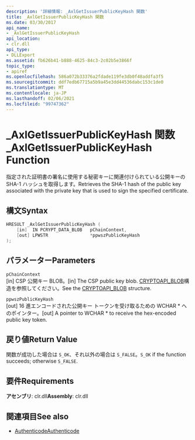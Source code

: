```yaml
---
description: '詳細情報: _AxlGetIssuerPublicKeyHash 関数'
title: _AxlGetIssuerPublicKeyHash 関数
ms.date: 03/30/2017
api_name:
- _AxlGetIssuerPublicKeyHash
api_location:
- clr.dll
api_type:
- DLLExport
ms.assetid: fb626b41-b888-4625-84c3-2c02b5e3866f
topic_type:
- apiref
ms.openlocfilehash: 586a072b33376a2fdade119fe3db0f48addfa3f5
ms.sourcegitcommit: ddf7edb67715a5b9a45e3dd44536dabc153c1de0
ms.translationtype: MT
ms.contentlocale: ja-JP
ms.lasthandoff: 02/06/2021
ms.locfileid: "99747362"
---
```

# <a name="_axlgetissuerpublickeyhash-function"></a><span data-ttu-id="6c356-103">\_AxlGetIssuerPublicKeyHash 関数</span><span class="sxs-lookup"><span data-stu-id="6c356-103">\_AxlGetIssuerPublicKeyHash Function</span></span>

<span data-ttu-id="6c356-104">指定された証明書の署名に使用する秘密キーに関連付けられている公開キーの SHA-1 ハッシュを取得します。</span><span class="sxs-lookup"><span data-stu-id="6c356-104">Retrieves the SHA-1 hash of the public key associated with the private key that is used to sign the specified certificate.</span></span>

## <a name="syntax"></a><span data-ttu-id="6c356-105">構文</span><span class="sxs-lookup"><span data-stu-id="6c356-105">Syntax</span></span>

```cpp
HRESULT _AxlGetIssuerPublicKeyHash (
    [in]  IN PCRYPT_DATA_BLOB   pChainContext,
    [out] LPWSTR                *ppwszPublicKeyHash
);
```

## <a name="parameters"></a><span data-ttu-id="6c356-106">パラメーター</span><span class="sxs-lookup"><span data-stu-id="6c356-106">Parameters</span></span>

 `pChainContext`\
 <span data-ttu-id="6c356-107">[in] CSP 公開キー BLOB。</span><span class="sxs-lookup"><span data-stu-id="6c356-107">[in] The CSP public key blob.</span></span> <span data-ttu-id="6c356-108">[CRYPTOAPI_BLOB](/windows/win32/api/dpapi/ns-dpapi-crypt_integer_blob)構造を参照してください。</span><span class="sxs-lookup"><span data-stu-id="6c356-108">See the [CRYPTOAPI_BLOB](/windows/win32/api/dpapi/ns-dpapi-crypt_integer_blob) structure.</span></span>

 `ppwszPublicKeyHash`\
 <span data-ttu-id="6c356-109">[out] 16 進エンコードされた公開キー トークンを受け取るための WCHAR \* へのポインター。</span><span class="sxs-lookup"><span data-stu-id="6c356-109">[out] A pointer to WCHAR \* to receive the hex-encoded public key token.</span></span>

## <a name="return-value"></a><span data-ttu-id="6c356-110">戻り値</span><span class="sxs-lookup"><span data-stu-id="6c356-110">Return Value</span></span>

 <span data-ttu-id="6c356-111">関数が成功した場合は `S_OK`、それ以外の場合は `S_FALSE`。</span><span class="sxs-lookup"><span data-stu-id="6c356-111">`S_OK` if the function succeeds; otherwise `S_FALSE`.</span></span>

## <a name="requirements"></a><span data-ttu-id="6c356-112">要件</span><span class="sxs-lookup"><span data-stu-id="6c356-112">Requirements</span></span>

<span data-ttu-id="6c356-113">**アセンブリ**: clr.dll</span><span class="sxs-lookup"><span data-stu-id="6c356-113">**Assembly**: clr.dll</span></span>

## <a name="see-also"></a><span data-ttu-id="6c356-114">関連項目</span><span class="sxs-lookup"><span data-stu-id="6c356-114">See also</span></span>

- [<span data-ttu-id="6c356-115">Authenticode</span><span class="sxs-lookup"><span data-stu-id="6c356-115">Authenticode</span></span>](index.md)
